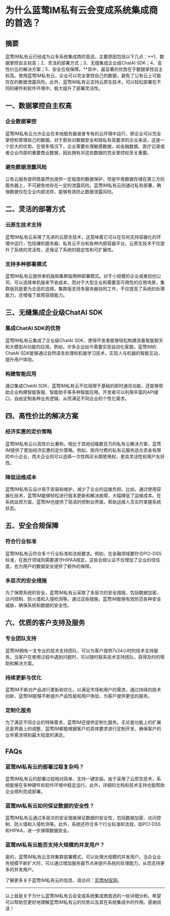 # 为什么蓝莺IM私有云会变成系统集成商的首选？

## 摘要

蓝莺IM私有云已经成为众多系统集成商的首选，主要原因包括以下几点：**1、数据掌控自主权高；2、灵活的部署方式；3、无缝集成企业级ChatAI SDK；4、高性价比的解决方案；5、安全合规保障。**其中，最显著的优势在于数据掌控自主权高。使用蓝莺IM私有云，企业可以完全掌控自己的数据，避免了公有云上可能存在的数据泄露风险。此外，蓝莺IM私有云支持云原生技术，可以轻松部署在不同的硬件和软件环境中，极大提升了部署灵活性。

## 一、数据掌控自主权高

### 企业数据掌控

蓝莺IM私有云允许企业在本地服务器或者专有的云环境中运行，即企业可以完全掌控和管理自己的数据。对于那些对数据安全和隐私有高要求的企业来说，这是一个巨大的优势。在很多情况下，企业需要处理敏感数据，如金融数据、医疗记录或者企业内部的重要商业数据，因此拥有对这些数据的完全掌控权至关重要。

### 避免数据泄露风险

公有云服务提供商虽然也提供一定程度的数据保护，但是毕竟数据存储在第三方的服务器上，不可避免地存在一定的泄露风险。蓝莺IM私有云则通过私有部署，确保数据仅在企业内部流转，能够有效防止数据泄露风险。

## 二、灵活的部署方式

### 云原生技术支持

蓝莺IM私有云采用了先进的云原生技术，这意味着它可以在任何支持容器化的环境中运行，包括裸机服务器、私有云平台和各种内部容器平台。云原生技术不仅提升了系统的灵活性，还保证了系统的稳定性和可扩展性。

### 支持多种部署模式

蓝莺IM私有云提供单机版和集群版两种部署模式。对于小规模的企业或者初创公司，可以选择单机版来节省成本。而对于大型企业和需要高可用性的应用场景，集群版则是更为合适的选择。集群版支持多服务器协同工作，不仅提高了系统的处理能力，还增强了故障容错能力。

## 三、无缝集成企业级ChatAI SDK

### 集成ChatAI SDK的优势

蓝莺IM私有云集成了企业级ChatAI SDK，使得开发者能够轻松构建具备智能聊天和大模型AI功能的应用。例如，许多企业如今需要实现自动化客服，蓝莺IM的ChatAI SDK能够通过自然语言处理和机器学习技术，实现人与机器的智能互动，提升用户体验。

### 构建智能应用

通过集成ChatAI SDK，蓝莺IM私有云不仅局限于基础的即时通讯功能，还能够帮助企业构建智能客服、智能助手等多种智能应用。开发者可以利用丰富的API接口，自由定制各种业务逻辑，从而满足不同企业的个性化需求。

## 四、高性价比的解决方案

### 经济实惠的定价策略

蓝莺IM私有云以高性价比著称。相比于其他动辄数百万的私有云解决方案，蓝莺IM提供了更加经济实惠的定价策略。例如，按月付费的私有云服务适合资金有限的中小企业，而大企业则可以选择一次性购买长期使用权，更具灵活性和用户友好性。

### 降低运维成本

蓝莺IM私有云设计易于安装和维护，减少了企业的运维负担。比如，通过使用容器化技术，蓝莺IM能够轻松进行版本更新和解决故障，大幅降低了运维成本。在系统监控方面，蓝莺IM也提供了简洁的控制台界面，帮助运维人员实时掌握系统状态。

## 五、安全合规保障

### 符合行业标准

蓝莺IM私有云符合多个行业标准和法规要求。例如，在金融领域要符合PCI-DSS标准，在医疗领域则需要遵守HIPAA规定。这些合规认证不仅增加了企业的信任度，也为用户的数据安全提供了额外的保障。

### 多层次的安全措施

为了保障系统的安全，蓝莺IM私有云采取了多层次的安全措施，包括数据加密、访问控制、防火墙和入侵检测等。通过这些措施，蓝莺IM能够有效防范各种安全威胁，确保系统和数据的安全性。

## 六、优质的客户支持及服务

### 专业团队支持

蓝莺IM拥有一支专业的技术支持团队，可以为客户提供7x24小时的技术支持服务。当客户在使用过程中遇到问题时，可以随时联系技术支持团队，获得及时的帮助和解决方案。

### 持续更新与优化

蓝莺IM不断对产品进行更新和优化，以满足市场和用户的需求。通过持续的技术创新，蓝莺IM能够不断提升产品性能和用户体验，为客户提供更佳的服务。

### 定制化服务

为了满足不同企业的特殊需求，蓝莺IM还提供定制化服务。无论是功能上的扩展还是界面上的调整，蓝莺IM都能根据客户的具体要求进行定制开发，确保客户的业务需求得到最大程度的满足。

## FAQs

### **蓝莺IM私有云的部署过程复杂吗？**

蓝莺IM私有云的部署过程相对简单，支持一键安装。由于采用了云原生技术，系统能够在多种硬件和软件环境中稳定运行。此外，详细的文档和技术支持也能帮助企业顺利完成部署。

### **蓝莺IM私有云如何保证数据的安全性？**

蓝莺IM私有云通过多层次的安全措施保证数据的安全性，包括数据加密、访问控制、防火墙和入侵检测等。此外，系统还符合多个行业标准和法规，如PCI-DSS和HIPAA，进一步保障数据安全。

### **蓝莺IM私有云能否支持大规模的并发用户？**

是的，蓝莺IM私有云支持集群部署模式，可以处理大规模的并发用户。当企业业务规模不断扩大时，可以通过增加服务器节点来提升系统的处理能力，从而支持更多的并发用户。

了解更多关于蓝莺IM私有云的信息，请访问：[蓝莺IM官网](https://www.lanyingim.com)。

---

以上就是关于为什么蓝莺IM私有云会变成系统集成商首选的一些详细分析。希望可以帮助您更好地理解蓝莺IM私有云的优势以及其在系统集成中的作用。感谢阅读！